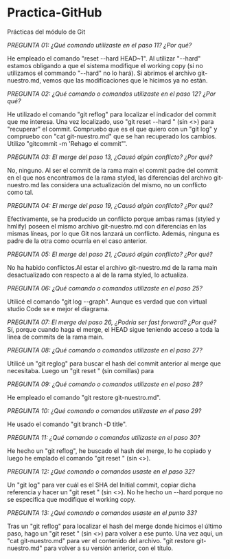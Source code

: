 # Practica-GitHub
Prácticas del módulo de Git

*PREGUNTA 01: ¿Qué comando utilizaste en el paso 11? ¿Por qué?*

He empleado el comando "reset --hard HEAD~1". Al utilizar "--hard" estamos obligando a que el sistema modifique el working copy (si no utilizamos el commando "--hard" no lo hará). Si abrimos el archivo git-nuestro.md, vemos que las modificaciones que le hicimos ya no están.


*PREGUNTA 02: ¿Qué comando o comandos utilizaste en el paso 12? ¿Por qué?*

He utilizado el comando "git reflog" para localizar el indicador del commit que me interesa. Una vez localizado, uso "git reset --hard <indicador>" (sin  <>) para "recuperar" el commit. Compruebo que es el que quiero con un "git log" y compruebo con "cat git-nuestro.md" que se han recuperado los cambios. Utilizo "gitcommit -m 'Rehago el commit"'.

  
*PREGUNTA 03: El merge del paso 13, ¿Causó algún conflicto? ¿Por qué?*

No, ninguno. Al ser el commit de la rama main el commit padre del commit en el que nos encontramos de la rama styled, las diferencias del archivo git-nuestro.md las considera una actualización del mismo, no un conflicto como tal.

  
*PREGUNTA 04: El merge del paso 19, ¿Causó algún conflicto? ¿Por qué?*

Efectivamente, se ha producido un conflicto porque ambas ramas (styled y hmlify) poseen el mismo archivo git-nuestro.md con diferencias en las mismas líneas, por lo que Git nos lanzará un conflicto. Además, ninguna es padre de la otra como ocurría en el caso anterior.

  
*PREGUNTA 05: El merge del paso 21, ¿Causó algún conflicto? ¿Por qué?*

No ha habido conflictos.Al estar el archivo git-nuestro.md de la rama main desactualizado con respecto a al de la rama styled, lo actualiza.

  
*PREGUNTA 06: ¿Qué comando o comandos utilizaste en el paso 25?*

Utilicé el comando "git log --graph". Aunque es verdad que con virtual studio Code se e mejor el diagrama.

  
*PREGUNTA 07: El merge del paso 26, ¿Podría ser fast forward? ¿Por qué?*
Sí, porque cuando haga el merge, el HEAD sigue teniendo acceso a toda la linea de commits de la rama main.

  
*PREGUNTA 08: ¿Qué comando o comandos utilizaste en el paso 27?*

Utilicé un "git reglog" para buscar el hash del commit anterior al merge que necesitaba. Luego un "git reset <hash>" (sin comillas) para

  
*PREGUNTA 09: ¿Qué comando o comandos utilizaste en el paso 28?*

He empleado el comando "git restore git-nuestro.md".

  
*PREGUNTA 10: ¿Qué comando o comandos utilizaste en el paso 29?*

He usado el comando "git branch -D title".

  
*PREGUNTA 11: ¿Qué comando o comandos utilizaste en el paso 30?*

He hecho un "git reflog", he buscado el hash del merge, lo he copiado y luego he emplado el comando "git reset <hash copiado>" (sin <>).


*PREGUNTA 12: ¿Qué comando o comandos usaste en el paso 32?*

Un "git log" para ver cuál es el SHA del Initial commit, copiar dicha referencia y hacer un "git reset <referencia>" (sin <>). No he hecho un --hard porque no se especifica que modifique el working copy.


*PREGUNTA 13: ¿Qué comando o comandos usaste en el punto 33?*

Tras un "git reflog" para localizar el hash del merge donde hicimos el último paso, hago un "git reset <hash>" (sin <>) para volver a ese punto. Una vez aquí, un "cat git-nuestro.md" para ver el contenido del archivo. "git restore git-nuestro.md" para volver a su versión anterior, con el título.

